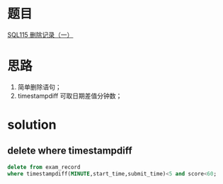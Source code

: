 # 题目

[SQL115 删除记录（一）](https://www.nowcoder.com/practice/d331359c5ca04a3b87f06b97da42159c?tpId=240&tqId=2223561&ru=/exam/oj&qru=/ta/sql-advanced/question-ranking&sourceUrl=%2Fexam%2Foj%3Ftab%3DSQL%25E7%25AF%2587%26topicId%3D240)

# 思路
1. 简单删除语句；
2. timestampdiff 可取日期差值分钟数；

# solution

## delete where timestampdiff
```sql
delete from exam_record
where timestampdiff(MINUTE,start_time,submit_time)<5 and score<60;
```
